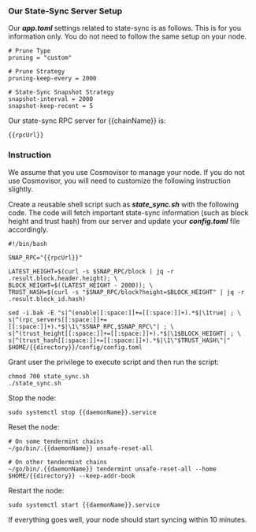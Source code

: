 ### Our State-Sync Server Setup

Our **_app.toml_** settings related to state-sync is as follows. This is for you information only. You do not need to follow the same setup on your node.

```
# Prune Type
pruning = "custom"

# Prune Strategy
pruning-keep-every = 2000

# State-Sync Snapshot Strategy
snapshot-interval = 2000
snapshot-keep-recent = 5
```

Our state-sync RPC server for {{chainName}} is:

```
{{rpcUrl}}
```

### Instruction

We assume that you use Cosmovisor to manage your node. If you do not use Cosmovisor, you will need to customize the following instruction slightly.

Create a reusable shell script such as **_state_sync.sh_** with the following code. The code will fetch important state-sync information (such as block height and trust hash) from our server and update your **_config.toml_** file accordingly.

```
#!/bin/bash

SNAP_RPC="{{rpcUrl}}"

LATEST_HEIGHT=$(curl -s $SNAP_RPC/block | jq -r .result.block.header.height); \
BLOCK_HEIGHT=$((LATEST_HEIGHT - 2000)); \
TRUST_HASH=$(curl -s "$SNAP_RPC/block?height=$BLOCK_HEIGHT" | jq -r .result.block_id.hash)

sed -i.bak -E "s|^(enable[[:space:]]+=[[:space:]]+).*$|\1true| ; \
s|^(rpc_servers[[:space:]]+=[[:space:]]+).*$|\1\"$SNAP_RPC,$SNAP_RPC\"| ; \
s|^(trust_height[[:space:]]+=[[:space:]]+).*$|\1$BLOCK_HEIGHT| ; \
s|^(trust_hash[[:space:]]+=[[:space:]]+).*$|\1\"$TRUST_HASH\"|" $HOME/{{directory}}/config/config.toml

```

Grant user the privilege to execute script and then run the script:

```
chmod 700 state_sync.sh
./state_sync.sh
```

Stop the node:

```
sudo systemctl stop {{daemonName}}.service
```

Reset the node:

```
# On some tendermint chains
~/go/bin/.{{daemonName}} unsafe-reset-all

# On other tendermint chains
~/go/bin/.{{daemonName}} tendermint unsafe-reset-all --home $HOME/{{directory}} --keep-addr-book

```

Restart the node:

```
sudo systemctl start {{daemonName}}.service
```

If everything goes well, your node should start syncing within 10 minutes.
